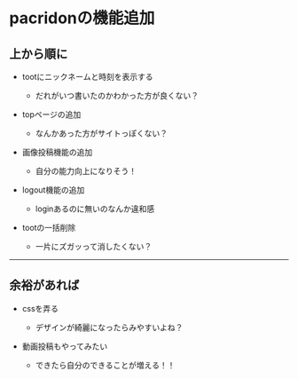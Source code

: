 # pacridonの機能追加

## 上から順に
- tootにニックネームと時刻を表示する
  - だれがいつ書いたのかわかった方が良くない？ 

- topページの追加
  - なんかあった方がサイトっぽくない？

- 画像投稿機能の追加
  - 自分の能力向上になりそう！

- logout機能の追加
  - loginあるのに無いのなんか違和感

- tootの一括削除
  - 一片にズガッって消したくない？
-------------------------------------
## 余裕があれば
- cssを弄る
  - デザインが綺麗になったらみやすいよね？

- 動画投稿もやってみたい
  - できたら自分のできることが増える！！